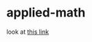 # applied-math

look at [this link](https://docs.google.com/spreadsheets/d/1rTItkupl18puHuLEFqedAzSxfigfPZMtjApol-g7nOk/edit#gid=261427981)
